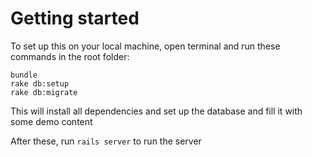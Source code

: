 # Getting started

To set up this on your local machine, open terminal and run these commands in the root folder:

```
bundle
rake db:setup
rake db:migrate
```

This will install all dependencies and set up the database and fill it with some demo content

After these, run `rails server` to run the server
